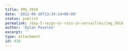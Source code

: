 ```yaml
---
title: IMG_3910
date: '2012-09-16T13:34:14+00:00'
status: publish
permalink: /day-5-reign-or-rain-in-versailles/img_3910
author: 'Dylan Pavelko'
excerpt: ''
type: attachment
id: 418
---
```

<!DOCTYPE html PUBLIC "-//W3C//DTD HTML 4.0 Transitional//EN" "http://www.w3.org/TR/REC-html40/loose.dtd">
<?xml encoding="UTF-8">
